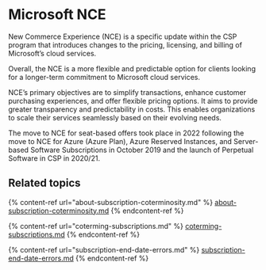 # Microsoft NCE

New Commerce Experience (NCE) is a specific update within the CSP program that introduces changes to the pricing, licensing, and billing of Microsoft’s cloud services.

Overall, the NCE is a more flexible and predictable option for clients looking for a longer-term commitment to Microsoft cloud services.

NCE’s primary objectives are to simplify transactions, enhance customer purchasing experiences, and offer flexible pricing options. It aims to provide greater transparency and predictability in costs. This enables organizations to scale their services seamlessly based on their evolving needs.

The move to NCE for seat-based offers took place in 2022 following the move to NCE for Azure (Azure Plan), Azure Reserved Instances, and Server-based Software Subscriptions in October 2019 and the launch of Perpetual Software in CSP in 2020/21.

## Related topics

{% content-ref url="about-subscription-coterminosity.md" %}
[about-subscription-coterminosity.md](about-subscription-coterminosity.md)
{% endcontent-ref %}

{% content-ref url="coterming-subscriptions.md" %}
[coterming-subscriptions.md](coterming-subscriptions.md)
{% endcontent-ref %}

{% content-ref url="subscription-end-date-errors.md" %}
[subscription-end-date-errors.md](subscription-end-date-errors.md)
{% endcontent-ref %}
